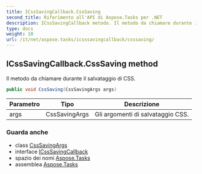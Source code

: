 ```yaml
---
title: ICssSavingCallback.CssSaving
second_title: Riferimento all'API di Aspose.Tasks per .NET
description: ICssSavingCallback metodo. Il metodo da chiamare durante il salvataggio di CSS.
type: docs
weight: 10
url: /it/net/aspose.tasks/icsssavingcallback/csssaving/
---
```

## ICssSavingCallback.CssSaving method

Il metodo da chiamare durante il salvataggio di CSS.

```csharp
public void CssSaving(CssSavingArgs args)
```

| Parametro | Tipo | Descrizione |
| --- | --- | --- |
| args | CssSavingArgs | Gli argomenti di salvataggio CSS. |

### Guarda anche

* class [CssSavingArgs](../../csssavingargs/)
* interface [ICssSavingCallback](../)
* spazio dei nomi [Aspose.Tasks](../../icsssavingcallback/)
* assemblea [Aspose.Tasks](../../../)



